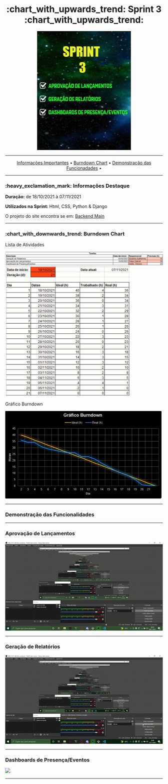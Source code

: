 <h1 align="center">:chart_with_upwards_trend: Sprint 3 :chart_with_upwards_trend:</h1>
<p align="center">
<img src="https://github.com/gbrramos/API_ADS_2021_2/blob/main/Sprint3/Sprint3.png?raw=true" width="300px" align:center>
 </p>
<hr>
<p align="center">
  <a href ="https://github.com/gbrramos/API_ADS_2021_2/tree/main/Sprint3#heavy_exclamation_mark-informa%C3%A7%C3%B5es-destaque"> Informações Importantes</a>  • 
  <a href ="https://github.com/gbrramos/API_ADS_2021_2/tree/main/Sprint3#chart_with_downwards_trend-burndown-chart-"> Burndown Chart</a>  • 
  <a href ="https://github.com/gbrramos/API_ADS_2021_2/tree/main/Sprint3#demonstra%C3%A7%C3%A3o-das-funcionalidades"> Demonstração das Funcionadades</a>  • 
</p>
<hr>

<h3>:heavy_exclamation_mark: Informações Destaque</h3>
<p><strong> Duração:</strong> de 18/10/2021 à 07/11/2021</p>
<p><strong> Utilizados na Sprint: </strong>Html, CSS, Python & Django</p>
<p> O projeto do site encontra se em: <a href="https://github.com/gbrramos/API_ADS_2021_2/tree/main/backend">Backend Main</a>
<hr>


<h3>:chart_with_downwards_trend: Burndown Chart </h3>
<p>Lista de Atividades</p>
<img src="https://github.com/gbrramos/API_ADS_2021_2/blob/main/Sprint3/listaDeTarefas_sprint3.PNG?raw=true" width="900"/>
<img src="https://github.com/gbrramos/API_ADS_2021_2/blob/main/Sprint3/TempoSprint3.PNG?raw=true" width="400"/>

<p>Gráfico Burndown</p>
<img src="https://github.com/gbrramos/API_ADS_2021_2/blob/main/Sprint3/sprint3_burndown.PNG" width="500"/>
<hr>

<h3>Demonstração das Funcionalidades</h3>
<p></p>
<p></p>
<hr>
<h3> Aprovação de Lançamentos </h3>
<img src="https://github.com/gbrramos/API_ADS_2021_2/blob/main/Sprint3/gifs/2021-11-08-00-24-20.gif?raw=true"/>
<hr>
<h3>Geração de Relatórios</h3>
<img src="https://github.com/gbrramos/API_ADS_2021_2/blob/main/Sprint3/gifs/relatorio.gif"/>
<hr>
<h3>Dashboards de Presença/Eventos</h3>
<img src="https://github.com/gbrramos/API_ADS_2021_2/blob/main/Sprint3/gifs/2021-11-08-00-23-40%20(1).gif?raw=true"/>
<hr>

